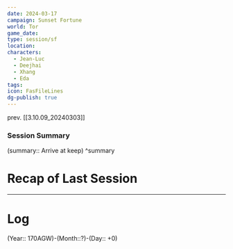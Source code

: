 ```yaml
---
date: 2024-03-17
campaign: Sunset Fortune
world: Tor
game_date:
type: session/sf
location:
characters:
  - Jean-Luc
  - Deejhai
  - Xhang
  - Eda
tags:
icon: FasFileLines
dg-publish: true
---
```

prev. [[3.10.09_20240303]]
### Session Summary
(summary:: Arrive at keep)
^summary
# Recap of Last Session

---
# Log
(Year:: 170AGW)-(Month::?)-(Day:: +0)